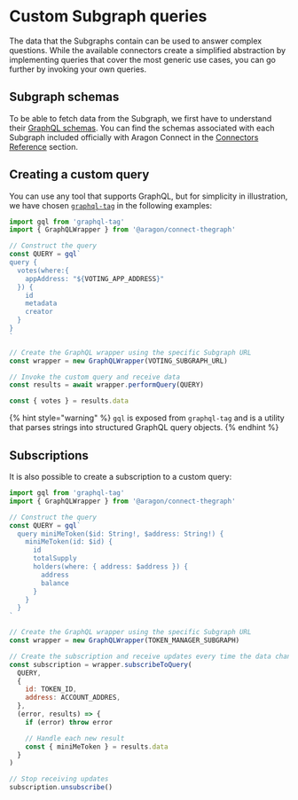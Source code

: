 # Custom Subgraph queries



The data that the Subgraphs contain can be used to answer complex questions. While the available connectors create a simplified abstraction by implementing queries that cover the most generic use cases, you can go further by invoking your own queries.

## Subgraph schemas

To be able to fetch data from the Subgraph, we first have to understand their [GraphQL schemas](https://graphql.org/learn/schema/). You can find the schemas associated with each Subgraph included officially with Aragon Connect in the [Connectors Reference](broken-reference) section.

## Creating a custom query

You can use any tool that supports GraphQL, but for simplicity in illustration, we have chosen [`graphql-tag`](https://github.com/apollographql/graphql-tag) in the following examples:

```javascript
import gql from 'graphql-tag'
import { GraphQLWrapper } from '@aragon/connect-thegraph'

// Construct the query
const QUERY = gql`
query {
  votes(where:{
    appAddress: "${VOTING_APP_ADDRESS}"
  }) {
    id
    metadata
    creator
  }
}
`

// Create the GraphQL wrapper using the specific Subgraph URL
const wrapper = new GraphQLWrapper(VOTING_SUBGRAPH_URL)

// Invoke the custom query and receive data
const results = await wrapper.performQuery(QUERY)

const { votes } = results.data
```

{% hint style="warning" %}
`gql` is exposed from `graphql-tag` and is a utility that parses strings into structured GraphQL query objects.
{% endhint %}

## Subscriptions

It is also possible to create a subscription to a custom query:

```javascript
import gql from 'graphql-tag'
import { GraphQLWrapper } from '@aragon/connect-thegraph'

// Construct the query
const QUERY = gql`
  query miniMeToken($id: String!, $address: String!) {
    miniMeToken(id: $id) {
      id
      totalSupply
      holders(where: { address: $address }) {
        address
        balance
      }
    }
  }
`

// Create the GraphQL wrapper using the specific Subgraph URL
const wrapper = new GraphQLWrapper(TOKEN_MANAGER_SUBGRAPH)

// Create the subscription and receive updates every time the data changes
const subscription = wrapper.subscribeToQuery(
  QUERY,
  {
    id: TOKEN_ID,
    address: ACCOUNT_ADDRES,
  },
  (error, results) => {
    if (error) throw error

    // Handle each new result
    const { miniMeToken } = results.data
  }
)

// Stop receiving updates
subscription.unsubscribe()
```
